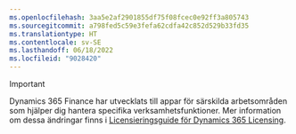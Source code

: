 ```yaml
---
ms.openlocfilehash: 3aa5e2af2901855df75f08fcec0e92ff3a805743
ms.sourcegitcommit: a798fed5c59e3fefa62cdfa42c852d529b33fd35
ms.translationtype: HT
ms.contentlocale: sv-SE
ms.lasthandoff: 06/18/2022
ms.locfileid: "9028420"
---
```

> [!IMPORTANT]
> Dynamics 365 Finance har utvecklats till appar för särskilda arbetsområden som hjälper dig hantera specifika verksamhetsfunktioner. Mer information om dessa ändringar finns i [Licensieringsguide för Dynamics 365 Licensing](https://go.microsoft.com/fwlink/p/?LinkId=866544).
 
